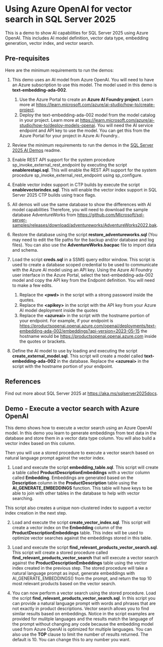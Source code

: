 # Using Azure OpenAI for vector search in SQL Server 2025

This is a demo to show AI capabilities for SQL Server 2025 using Azure OpenAI. This includes AI model definition, vector data type, embedding generation, vector index, and vector search.

## Pre-requisites

Here are the minimum requirements to run the demos:

1. This demo uses an AI model from Azure OpenAI. You will need to have an Azure subscription to use this model. The model used in this demo is **text-embedding-ada-002**.
    1. Use the Azure Portal to create an **Azure AI Foundry project**. Learn more at <https://learn.microsoft.com/azure/ai-studio/how-to/create-project>.
    1. Deploy the text-embedding-ada-002 model from the model catalog in your project. Learn more at <https://learn.microsoft.com/azure/ai-studio/how-to/deploy-models-openai>. You will need the AI service endpoint and API key to use the model. You can get this from the Azure Portal for your project in Azure Ai Foundry..

1. Review the minimum requirements to run the demos in the [SQL Server 2025 AI Demos](../readme.md) readme.

5. Enable REST API support for the system procedure sp_invoke_external_rest_endpoint by executing the script **enablerestapi.sql**. This will enable the REST API support for the system procedure sp_invoke_external_rest_endpoint using sp_configure.

6. Enable vector index support in CTP builds by execute the script **enablevectorindex.sql**. This will enable the vector index support in SQL Server 2025 CTP builds using trace flags.

2. All demos will use the same database to show the differences with AI model capabilities Therefore, you will need to download the sample database AdventureWorks from <https://github.com/Microsoft/sql-server-samples/releases/download/adventureworks/AdventureWorks2022.bak>.

4. Restore the database using the script **restore_adventureworks.sql** (You may need to edit the file paths for the backup and/or database and log files). You can also use the **AdventureWorks.bacpac** file to import data and schema.

6. Load the script **creds.sql** in a SSMS query editor window. This script is used to create a database scoped credential to be used to communicate with the Azure AI model using an API key. Using the Azure AI Foundry user interface in the Azure Portal, select the text-embedding-ada-002 model and copy the API key from the Endpoint definition. You will need to make a few edits.

    1. Replace the **\<pwd\>** in the script with a strong password inside the quotes.
    1. Replace the **\<apikey\>** in the script with the API key from your Azure AI model deployment inside the quotes
    1. Replace the **\<azureai\>** in the script with the hostname portion of your endpoint. For example, if your endpoint is https://productsopenai.openai.azure.com/openai/deployments/text-embedding-ada-002/embeddings?api-version=2023-05-15 the hostname would be https://productsopenai.openai.azure.com inside the quotes or brackets.

7. Define the AI model to use by loading and executing the script **create_external_model.sql**. This script will create a model called **text-embedding-ada-002** in the database. Replace the **\<azureai\>** in the script with the hostname portion of your endpoint.

## References

Find out more about SQL Server 2025 at https://aka.ms/sqlserver2025docs.

## Demo - Execute a vector search with Azure OpenAI

This demo shows how to execute a vector search using an Azure OpenAI model. In this demo you learn to generate embeddings from text data in the database and store them in a vector data type column. You will also build a vector index based on this column.

Then you will use a stored procedure to execute a vector search based on natural language prompt against the vector index.

1. Load and execute the script **embedding_table.sql**. This script will create a table called **ProductDescriptionEmbeddings** with a vector column called **Embedding**. Embeddings are generated based on the **Description** column in the **ProductDescription** table using the **AI_GENERATE_EMBEDDINGS** function. This table will have keys to be able to join with other tables in the database to help with vector searching.

This script also creates a unique non-clustered index to support a vector index creation in the next step.

2. Load and execute the script **create_vector_index.sql**. This script will create a vector index on the **Embedding** column of the **ProductDescriptionEmbeddings** table. This index will be used to optimize vector searches against the embeddings stored in this table.

3. Load and execute the script **find_relevant_products_vector_search.sql**. This script will create a stored procedure called **find_relevant_products_vector_search** that will execute a vector search against the **ProductDescriptionEmbeddings** table using the vector index created in the previous step. The stored procedure will take a natural language prompt as input, generate embeddings with AI_GENERATE_EMBEDDINGS() from the prompt, and return the top 10 most relevant products based on the vector search.

4. You can now perform a vector search using the stored procedure. Load the script **find_relevant_products_vector_search.sql**. In this script you can provide a natural language prompt with words and phrases that are not exactly in product descriptions. Vector search allows you to find similar results based on embeddings. Notice in the script examples are provided for mulitple languages and the results match the language of the prompt without changing any code because the embedding model used from Azure OpenAI is optimized for multiple languages. You can also use the **TOP** clause to limit the number of results returned. The default is 10. You can change this to any number you want.
